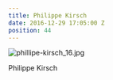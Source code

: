 ```yaml
---
title: Philippe Kirsch
date: 2016-12-29 17:05:00 Z
position: 44
---
```


![phillipe-kirsch_16.jpg](/uploads/phillipe-kirsch_16.jpg)

Philippe Kirsch